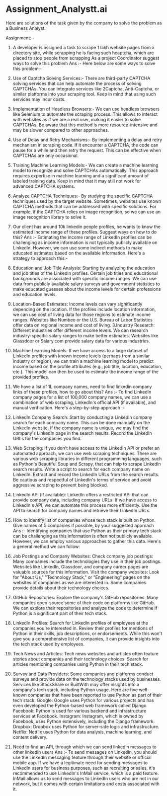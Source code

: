 # Assignment_Analystt.ai
Here are solutions of the task given by the company to solve the problem as a Business Analyst. 


Assignment: - 
1. A developer is assigned a task to scrape 1 lakh website pages from a directory site, while scrapping he is facing such hcaptcha, which are placed to stop people from scrapping As a project Coordinator suggest ways to solve this problem
Ans :-  Here below are some ways to solve this problem:-
1. Use of Captcha Solving Services:-
There are third-party CAPTCHA solving services that can help automate the process of solving CAPTCHAs. You can integrate services like 2Captcha, Anti-Captcha, or similar platforms into your scraping tool. Keep in mind that using such services may incur costs.
2. Implementation of Headless Browsers:-
We can use headless browsers like Selenium to automate the scraping process. This allows to interact with websites as if we are a real user, making it easier to solve CAPTCHAs. Be aware that this method is more resource-intensive and may be slower compared to other approaches.
3. Use of Delay and Retry Mechanisms:-
By implementing a delay and retry mechanism in scraping code. If it encounter a CAPTCHA, the code can pause for a while and then retry the request. This can be effective when CAPTCHAs are only occasional.
4. Training Machine Learning Models:-
We can create a machine learning model to recognize and solve CAPTCHAs automatically. This approach requires expertise in machine learning and a significant amount of labeled training data. Keep in mind that it may still not work for advanced CAPTCHA systems.
5. Analyze CAPTCHA Techniques:-
By studying the specific CAPTCHA techniques used by the target website. Sometimes, websites use known CAPTCHA methods that can be addressed with specific solutions. For example, if the CAPTCHA relies on image recognition, so we can use an image recognition library to solve it.

 2. Our client has around 10k linkedin people profiles, he wants to know the estimated income range of these profiles. Suggest ways on how to do this?
Ans :- Estimating the income range of LinkedIn profiles can be challenging as income information is not typically publicly available on LinkedIn. However, we can use some indirect methods to make educated estimates based on the available information. Here's a strategy to approach this:-
1. Education and Job Title Analysis:
Starting by analyzing the education and job titles of the LinkedIn profiles. Certain job titles and educational backgrounds are associated with specific income ranges. We can use data from publicly available salary surveys and government statistics to make educated guesses about the income levels for certain professions and education levels.
2. Location-Based Estimates:
Income levels can vary significantly depending on the location. If the profiles include location information, we can use cost of living data for those regions to estimate income ranges. Websites like Numbeo or the U.S. Bureau of Labor Statistics offer data on regional income and cost of living.
3.Industry Research:
Different industries offer different income levels. We can research industry-specific salary ranges to make better estimates. Websites like Glassdoor or Salary.com provide salary data for various industries.
4. Machine Learning Models:
If we have access to a large dataset of LinkedIn profiles with known income levels (perhaps from a similar industry or region), we can train a machine learning model to predict income based on the profile attributes (e.g., job title, location, education, etc.). This model can then be used to estimate the income range of the provided profiles.



 3. We have a list of 1L company names, need to find linkedin company links of these profiles, how to go about this?
Ans :- To find LinkedIn company pages for a list of 100,000 company names, we can use a combination of web scraping, LinkedIn's official API (if available), and manual verification. Here's a step-by-step approach :-
1. LinkedIn Company Search:
Start by conducting a LinkedIn company search for each company name. This can be done manually on the LinkedIn website. If the company name is unique, we may find the company's LinkedIn page in the search results. Record the LinkedIn URLs for the companies you find.
2. Web Scraping:
If you don't have access to the LinkedIn API or prefer an automated approach, we can use web scraping techniques. There are various web scraping libraries in different programming languages, such as Python's Beautiful Soup and Scrapy, that can help to scrape LinkedIn search results.
Write a script to search for each company name on LinkedIn.
Extract and record the LinkedIn URLs from the search results.
Be cautious and respectful of LinkedIn's terms of service and avoid aggressive scraping to prevent being blocked.
3. LinkedIn API (if available):
LinkedIn offers a restricted API that can provide company data, including company URLs. If we have access to LinkedIn's API, we can automate this process more efficiently. Use the API to search for company names and retrieve their LinkedIn URLs.

 4. How to identify list of companies whose tech stack is built on Python. Give names of 5 companies if possible, by your suggested approach
Ans :-  Identifying companies that use Python as their primary tech stack can be challenging as this information is often not publicly available. However, we can employ various approaches to gather this data. Here's a general method we can follow:
1. Job Postings and Company Websites:
Check company job postings: Many companies include the technologies they use in their job postings. Websites like LinkedIn, Glassdoor, and company career pages are valuable sources for this information.
Visit the company websites: Look for "About Us," "Technology Stack," or "Engineering" pages on the websites of companies as we are interested in. Some companies provide details about their technology choices.
 2. GitHub Repositories:
Explore the company's GitHub repositories: Many companies open-source some of their code on platforms like GitHub. We can explore their repositories and analyze the code to determine if Python is a significant part of their tech stack.
3. LinkedIn Profiles:
Search for LinkedIn profiles of employees at the companies you're interested in.
Review their profiles for mentions of Python in their skills, job descriptions, or endorsements.
While this won't give you a comprehensive list of companies, it can provide insights into the tech stack used by employees.
4. Tech News and Articles:
Tech news websites and articles often feature stories about companies and their technology choices. Search for articles mentioning companies using Python in their tech stack.
5. Survey and Data Providers:
Some companies and platforms conduct surveys and provide data on the technology stacks used by businesses. Services like StackShare or BuiltWith may offer insights into a company's tech stack, including Python usage.
Here are five well-known companies that have been reported to use Python as part of their tech stack:
Google: Google uses Python for various projects and has even developed the Python-based web framework called Django.
Facebook: Python is used for various backend and infrastructure services at Facebook.
Instagram: Instagram, which is owned by Facebook, uses Python extensively, including the Django framework.
Dropbox: Dropbox uses Python for server-side logic and infrastructure.
Netflix: Netflix uses Python for data analysis, machine learning, and content delivery.
 
5. Need to find an API, through which we can send linkedin messages to other linkedin users
Ans :- To send messages on LinkedIn, you should use the LinkedIn messaging feature through their website or official mobile app. If we have a legitimate need for sending messages to LinkedIn users for business purposes, such as recruiting or sales, it's recommended to use LinkedIn's InMail service, which is a paid feature. InMail allows us to send messages to LinkedIn users who are not in our network, but it comes with certain limitations and costs associated with it.
